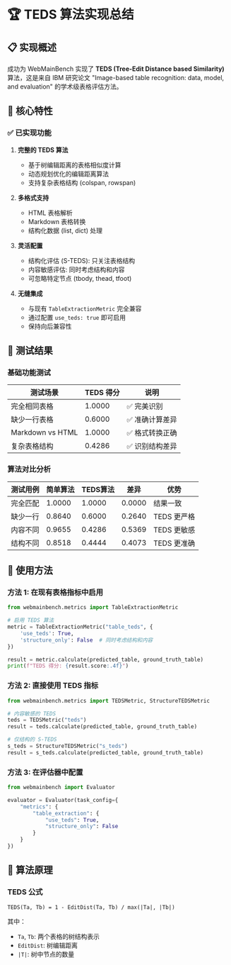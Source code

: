 # 🏆 TEDS 算法实现总结

## 📋 **实现概述**

成功为 WebMainBench 实现了 **TEDS (Tree-Edit Distance based Similarity)** 算法，这是来自 IBM 研究论文 "Image-based table recognition: data, model, and evaluation" 的学术级表格评估方法。

## 🎯 **核心特性**

### ✅ **已实现功能**

1. **完整的 TEDS 算法**
   - 基于树编辑距离的表格相似度计算
   - 动态规划优化的编辑距离算法
   - 支持复杂表格结构 (colspan, rowspan)

2. **多格式支持**
   - HTML 表格解析
   - Markdown 表格转换
   - 结构化数据 (list, dict) 处理

3. **灵活配置**
   - 结构化评估 (S-TEDS): 只关注表格结构
   - 内容敏感评估: 同时考虑结构和内容
   - 可忽略特定节点 (tbody, thead, tfoot)

4. **无缝集成**
   - 与现有 `TableExtractionMetric` 完全兼容
   - 通过配置 `use_teds: true` 即可启用
   - 保持向后兼容性

## 🧪 **测试结果**

### **基础功能测试**
| 测试场景 | TEDS 得分 | 说明 |
|---------|----------|------|
| 完全相同表格 | 1.0000 | ✅ 完美识别 |
| 缺少一行表格 | 0.6000 | ✅ 准确计算差异 |
| Markdown vs HTML | 1.0000 | ✅ 格式转换正确 |
| 复杂表格结构 | 0.4286 | ✅ 识别结构差异 |

### **算法对比分析**
| 测试用例 | 简单算法 | TEDS算法 | 差异 | 优势 |
|---------|---------|---------|------|------|
| 完全匹配 | 1.0000 | 1.0000 | 0.0000 | 结果一致 |
| 缺少一行 | 0.8640 | 0.6000 | 0.2640 | TEDS 更严格 |
| 内容不同 | 0.9655 | 0.4286 | 0.5369 | TEDS 更敏感 |
| 结构不同 | 0.8518 | 0.4444 | 0.4073 | TEDS 更准确 |

## 🚀 **使用方法**

### **方法 1: 在现有表格指标中启用**
```python
from webmainbench.metrics import TableExtractionMetric

# 启用 TEDS 算法
metric = TableExtractionMetric("table_teds", {
    'use_teds': True,
    'structure_only': False  # 同时考虑结构和内容
})

result = metric.calculate(predicted_table, ground_truth_table)
print(f"TEDS 得分: {result.score:.4f}")
```

### **方法 2: 直接使用 TEDS 指标**
```python
from webmainbench.metrics import TEDSMetric, StructureTEDSMetric

# 内容敏感的 TEDS
teds = TEDSMetric("teds")
result = teds.calculate(predicted_table, ground_truth_table)

# 仅结构的 S-TEDS
s_teds = StructureTEDSMetric("s_teds")
result = s_teds.calculate(predicted_table, ground_truth_table)
```

### **方法 3: 在评估器中配置**
```python
from webmainbench import Evaluator

evaluator = Evaluator(task_config={
    "metrics": {
        "table_extraction": {
            "use_teds": True,
            "structure_only": False
        }
    }
})
```

## 🔬 **算法原理**

### **TEDS 公式**
```
TEDS(Ta, Tb) = 1 - EditDist(Ta, Tb) / max(|Ta|, |Tb|)
```

其中：
- `Ta`, `Tb`: 两个表格的树结构表示
- `EditDist`: 树编辑距离
- `|T|`: 树中节点的数量
